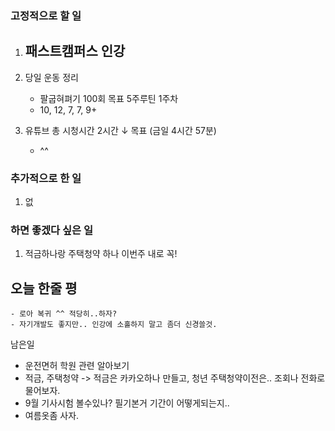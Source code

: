 ### 고정적으로 할 일

1. 패스트캠퍼스 인강
	- 
	
2. 당일 운동 정리
	- 팔굽혀펴기 100회 목표 5주루틴 1주차
	- 10, 12, 7, 7, 9+
	
3. 유튜브 총 시청시간 2시간 ↓ 목표 (금일 4시간 57분)
	- ^^

### 추가적으로 한 일

1. 없	
### 하면 좋겠다 싶은 일

1. 적금하나랑 주택청약 하나 이번주 내로 꼭!

## 오늘 한줄 평
	- 로아 복귀 ^^ 적당히..하자?	
	- 자기개발도 좋지만.. 인강에 소홀하지 말고 좀더 신경쓸것.

남은일
- 운전면허 학원 관련 알아보기
- 적금, 주택청약 -> 적금은 카카오하나 만들고, 청년 주택청약이전은.. 조회나 전화로 물어보자.
- 9월 기사시험 볼수있나? 필기본거 기간이 어떻게되는지..
- 여름옷좀 사자.
